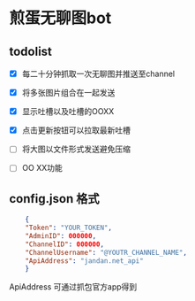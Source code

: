 # 煎蛋无聊图bot

## todolist

 - [x] 每二十分钟抓取一次无聊图并推送至channel
 - [x] 将多张图片组合在一起发送
 - [x] 显示吐槽以及吐槽的OOXX
 - [x] 点击更新按钮可以拉取最新吐槽
 - [ ] 将大图以文件形式发送避免压缩
 - [ ] OO XX功能


## config.json 格式
```json
    {
    "Token": "YOUR_TOKEN",
    "AdminID": 000000,
    "ChannelID": 000000,
    "ChannelUsername": "@YOUTR_CHANNEL_NAME",
    "ApiAddress": "jandan.net_api"
    }
```
ApiAddress 可通过抓包官方app得到